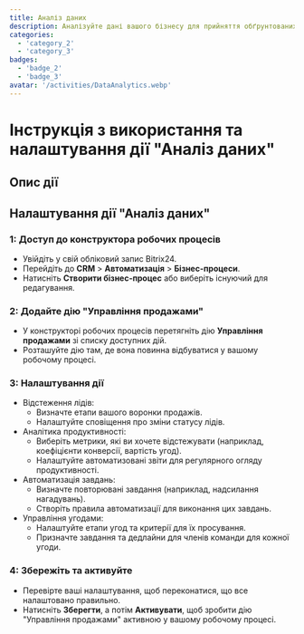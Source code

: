 ```yaml
---
title: Аналіз даних
description: Аналізуйте дані вашого бізнесу для прийняття обґрунтованих рішень.
categories: 
  - 'category_2'
  - 'category_3'
badges: 
  - 'badge_2'
  - 'badge_3'
avatar: '/activities/DataAnalytics.webp'
---
```

# Інструкція з використання та налаштування дії "Аналіз даних"

## Опис дії

## **Налаштування дії "Аналіз даних"**

### 1: Доступ до конструктора робочих процесів
- Увійдіть у свій обліковий запис Bitrix24.
- Перейдіть до **CRM** > **Автоматизація** > **Бізнес-процеси**.
- Натисніть **Створити бізнес-процес** або виберіть існуючий для редагування.

### 2: Додайте дію "Управління продажами"
- У конструкторі робочих процесів перетягніть дію **Управління продажами** зі списку доступних дій.
- Розташуйте дію там, де вона повинна відбуватися у вашому робочому процесі.

### 3: Налаштування дії
- Відстеження лідів:
  - Визначте етапи вашого воронки продажів.
  - Налаштуйте сповіщення про зміни статусу лідів.
- Аналітика продуктивності:
  - Виберіть метрики, які ви хочете відстежувати (наприклад, коефіцієнти конверсії, вартість угод).
  - Налаштуйте автоматизовані звіти для регулярного огляду продуктивності.
- Автоматизація завдань:
  - Визначте повторювані завдання (наприклад, надсилання нагадувань).
  - Створіть правила автоматизації для виконання цих завдань.
- Управління угодами:
  - Налаштуйте етапи угод та критерії для їх просування.
  - Призначте завдання та дедлайни для членів команди для кожної угоди.

### 4: Збережіть та активуйте
- Перевірте ваші налаштування, щоб переконатися, що все налаштовано правильно.
- Натисніть **Зберегти**, а потім **Активувати**, щоб зробити дію "Управління продажами" активною у вашому робочому процесі.